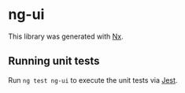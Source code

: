 # ng-ui

This library was generated with [Nx](https://nx.dev).

## Running unit tests

Run `ng test ng-ui` to execute the unit tests via [Jest](https://jestjs.io).
